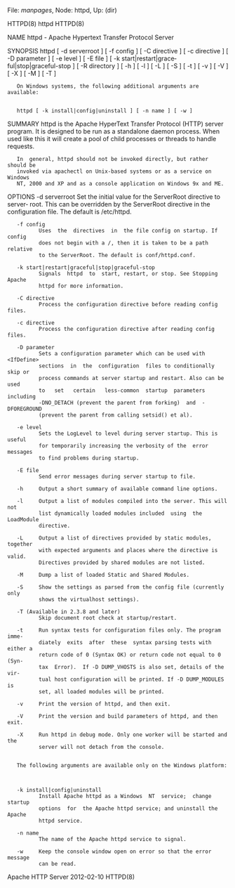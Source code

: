 File: *manpages*,  Node: httpd,  Up: (dir)

HTTPD(8)                             httpd                            HTTPD(8)



NAME
       httpd - Apache Hypertext Transfer Protocol Server


SYNOPSIS
       httpd [ -d serverroot ] [ -f config ] [ -C directive ] [ -c directive ]
       [ -D parameter ] [ -e level ] [ -E file  ]  [  -k  start|restart|grace‐
       ful|stop|graceful-stop ] [ -R directory ] [ -h ] [ -l ] [ -L ] [ -S ] [
       -t ] [ -v ] [ -V ] [ -X ] [ -M ] [ -T ]


       On Windows systems, the following additional arguments are available:


       httpd [ -k install|config|uninstall ] [ -n name ] [ -w ]



SUMMARY
       httpd is the Apache HyperText Transfer Protocol (HTTP) server  program.
       It is designed to be run as a standalone daemon process. When used like
       this it will create a pool of child  processes  or  threads  to  handle
       requests.


       In  general, httpd should not be invoked directly, but rather should be
       invoked via apachectl on Unix-based systems or as a service on  Windows
       NT, 2000 and XP and as a console application on Windows 9x and ME.



OPTIONS
       -d serverroot
              Set  the  initial  value for the ServerRoot directive to server‐
              root. This can be overridden by the ServerRoot directive in  the
              configuration file. The default is /etc/httpd.

       -f config
              Uses  the  directives  in  the file config on startup. If config
              does not begin with a /, then it is taken to be a path  relative
              to the ServerRoot. The default is conf/httpd.conf.

       -k start|restart|graceful|stop|graceful-stop
              Signals  httpd  to  start, restart, or stop. See Stopping Apache
              httpd for more information.

       -C directive
              Process the configuration directive before reading config files.

       -c directive
              Process the configuration directive after reading config files.

       -D parameter
              Sets a configuration parameter which can be used with <IfDefine>
              sections  in  the  configuration  files to conditionally skip or
              process commands at server startup and restart. Also can be used
              to   set   certain   less-common  startup  parameters  including
              -DNO_DETACH (prevent the parent from forking)  and  -DFOREGROUND
              (prevent the parent from calling setsid() et al).

       -e level
              Sets the LogLevel to level during server startup. This is useful
              for temporarily increasing the verbosity of the  error  messages
              to find problems during startup.

       -E file
              Send error messages during server startup to file.

       -h     Output a short summary of available command line options.

       -l     Output a list of modules compiled into the server. This will not
              list dynamically loaded modules included  using  the  LoadModule
              directive.

       -L     Output a list of directives provided by static modules, together
              with expected arguments and places where the directive is valid.
              Directives provided by shared modules are not listed.

       -M     Dump a list of loaded Static and Shared Modules.

       -S     Show the settings as parsed from the config file (currently only
              shows the virtualhost settings).

       -T (Available in 2.3.8 and later)
              Skip document root check at startup/restart.

       -t     Run syntax tests for configuration files only. The program imme‐
              diately  exits  after  these  syntax parsing tests with either a
              return code of 0 (Syntax OK) or return code not equal to 0 (Syn‐
              tax  Error).  If -D DUMP_VHOSTS is also set, details of the vir‐
              tual host configuration will be printed. If -D DUMP_MODULES   is
              set, all loaded modules will be printed.

       -v     Print the version of httpd, and then exit.

       -V     Print the version and build parameters of httpd, and then exit.

       -X     Run httpd in debug mode. Only one worker will be started and the
              server will not detach from the console.


       The following arguments are available only on the Windows platform:



       -k install|config|uninstall
              Install Apache httpd as a Windows  NT  service;  change  startup
              options  for  the Apache httpd service; and uninstall the Apache
              httpd service.

       -n name
              The name of the Apache httpd service to signal.

       -w     Keep the console window open on error so that the error  message
              can be read.




Apache HTTP Server                2012-02-10                          HTTPD(8)
